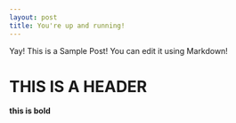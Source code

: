```yaml
---
layout: post
title: You're up and running!
---
```


Yay! This is a Sample Post! You can edit it using Markdown!

# THIS IS A HEADER

**this is bold**